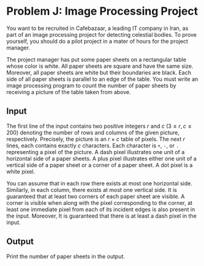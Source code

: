 # Problem J: Image Processing Project

You want to be recruited in Cafebazaar, a leading IT company in Iran, as part of an image processing project for detecting celestial bodies. To prove yourself, you should do a pilot project in a mater of hours for the project manager.

The project manager has put some paper sheets on a rectangular table whose color is white. All paper sheets are square and have the same size. Moreover, all paper sheets are white but their boundaries are black. Each side of all paper sheets is parallel to an edge of the table. You must write an image processing program to count the number of paper sheets by receiving a picture of the table taken from above.

## Input

The first line of the input contains two positive integers $r$ and $c$ ($3 \le r, c \le 200$) denoting the number of rows and columns of the given picture, respectively. Precisely, the picture is an $r \times c$ table of pixels. The next $r$ lines, each contains exactly $c$ characters. Each character is `+`, `-`, or `.` representing a pixel of the picture. A dash pixel illustrates one unit of a horizontal side of a paper sheets. A plus pixel illustrates either one unit of a vertical side of a paper sheet or a corner of a paper sheet. A dot pixel is a white pixel.

You can assume that in each row there exists at most one horizontal side. Similarly, in each column, there exists at most one vertical side. It is guaranteed that at least two corners of each paper sheet are visible. A corner is visible when along with the pixel corresponding to the corner, at least one immediate pixel from each of its incident edges is also present in the input. Moreover, It is guaranteed that there is at least a dash pixel in the input.

## Output

Print the number of paper sheets in the output.
